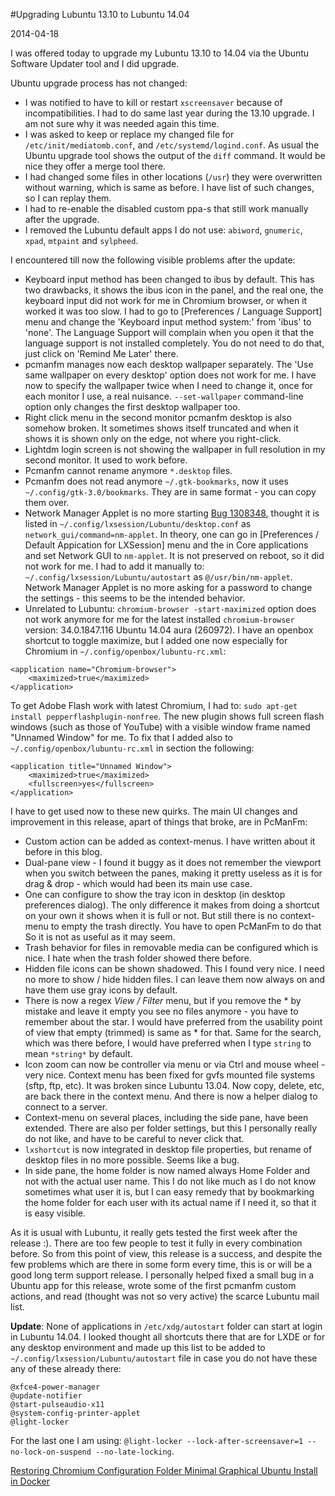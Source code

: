 #Upgrading Lubuntu 13.10 to Lubuntu 14.04

2014-04-18

<!--- tags: linux -->

I was offered today to upgrade my Lubuntu 13.10 to 14.04 via the Ubuntu Software Updater tool and I did upgrade.

Ubuntu upgrade process has not changed:

* I was notified to have to kill or restart `xscreensaver` because of incompatibilities. I had to do same last year during the 13.10 upgrade. I am not sure why it was needed again this time.
* I was asked to keep or replace my changed file for `/etc/init/mediatomb.conf`, and `/etc/systemd/logind.conf`. As usual the Ubuntu upgrade tool shows the output of the `diff` command. It would be nice they offer a merge tool there.
* I had changed some files in other locations (`/usr`) they were overwritten without warning, which is same as before. I have list of such changes, so I can replay them.
* I had to re-enable the disabled custom ppa-s that still work manually after the upgrade.
* I removed the Lubuntu default apps I do not use: `abiword`, `gnumeric`, `xpad`, `mtpaint` and `sylpheed`.

I encountered till now the following visible problems after the update:

* Keyboard input method has been changed to ibus by default. This has two drawbacks, it shows the ibus icon in the panel, and the real one, the keyboard input did not work for me in Chromium browser, or when it worked it was too slow. I had to go to [Preferences / Language Support] menu and change the 'Keyboard input method system:' from 'ibus' to 'none'. The Language Support will complain when you open it that the language support is not installed completely. You do not need to do that, just click on 'Remind Me Later' there.
* pcmanfm manages now each desktop wallpaper separately. The 'Use same wallpaper on every desktop' option does not work for me. I have now to specify the wallpaper twice when I need to change it, once for each monitor I use, a real nuisance. `--set-wallpaper` command-line option only changes the first desktop wallpaper too.
* Right click menu in the second monitor pcmanfm desktop is also somehow broken. It sometimes shows itself truncated and when it shows it is shown only on the edge, not where you right-click.
* Lightdm login screen is not showing the wallpaper in full resolution in my second monitor. It used to work before.
* Pcmanfm cannot rename anymore `*.desktop` files.
* Pcmanfm does not read anymore `~/.gtk-bookmarks`, now it uses `~/.config/gtk-3.0/bookmarks`. They are in same format - you can copy them over.
* Network Manager Applet is no more starting [Bug 1308348](https://bugs.launchpad.net/ubuntu/+source/lxpanel/+bug/1308348), thought it is listed in `~/.config/lxsession/Lubuntu/desktop.conf` as `network_gui/command=nm-applet`. In theory, one can go in [Preferences / Default Appication for LXSession] menu and the in Core applications and set Network GUI to `nm-applet`. It is not preserved on reboot, so it did not work for me. I had to add it manually to: `~/.config/lxsession/Lubuntu/autostart` as `@/usr/bin/nm-applet`. Network Manager Applet is no more asking for a password to change the settings - this seems to be the intended behavior.
* Unrelated to Lubuntu: `chromium-browser -start-maximized` option does not work anymore for me for the latest installed `chromium-browser` version: 34.0.1847.116 Ubuntu 14.04 aura (260972). I have an openbox shortcut to toggle maximize, but I added one now especially for Chromium in `~/.config/openbox/lubuntu-rc.xml`:
```
<application name="Chromium-browser">
    <maximized>true</maximized>
</application>
```
To get Adobe Flash work with latest Chromium, I had to: `sudo apt-get install pepperflashplugin-nonfree`. The new plugin shows full screen flash windows (such as those of YouTube) with a visible window frame named "Unnamed Window" for me. To fix that I added also to `~/.config/openbox/lubuntu-rc.xml` in section the following:
```
<application title="Unnamed Window">
	<maximized>true</maximized>
	<fullscreen>yes</fullscreen>
</application>
```

I have to get used now to these new quirks. The main UI changes and improvement in this release, apart of things that broke, are in PcManFm:

* Custom action can be added as context-menus. I have written about it before in this blog.
* Dual-pane view - I found it buggy as it does not remember the viewport when you switch between the panes, making it pretty useless as it is for drag & drop - which would had been its main use case.
* One can configure to show the tray icon in desktop (in desktop preferences dialog). The only difference it makes from doing a shortcut on your own it shows when it is full or not. But still there is no context-menu to empty the trash directly. You have to open PcManFm to do that So it is not as useful as it may seem.
* Trash behavior for files in removable media can be configured which is nice. I hate when the trash folder showed there before.
* Hidden file icons can be shown shadowed. This I found very nice. I need no more to show / hide hidden files. I can leave them now always on and have them use gray icons by default.
* There is now a regex *View / Filter* menu, but if you remove the \* by mistake and leave it empty you see no files anymore - you have to remember about the star. I would have preferred from the usability point of view that empty (trimmed) is same as \* for that. Same for the search, which was there before, I would have preferred when I type `string` to mean `*string*` by default.
* Icon zoom can now be controller via menu or via Ctrl and mouse wheel - very nice.
Context menu has been fixed for gvfs mounted file systems (sftp, ftp, etc). It was broken since Lubuntu 13.04. Now copy, delete, etc, are back there in the context menu. And there is now a helper dialog to connect to a server.
* Context-menu on several places, including the side pane, have been extended. There are also per folder settings, but this I personally really do not like, and have to be careful to never click that.
* `lxshortcut` is now integrated in desktop file properties, but rename of desktop files in no more possible. Seems like a bug.
* In side pane, the home folder is now named always Home Folder and not with the actual user name. This I do not like much as I do not know sometimes what user it is, but I can easy remedy that by bookmarking the home folder for each user with its actual name if I need it, so that it is easy visible.

As it is usual with Lubuntu, it really gets tested the first week after the release :). There are too few people to test it fully in every combination before. So from this point of view, this release is a success, and despite the few problems which are there in some form every time, this is or will be a good long term support release. I personally helped fixed a small bug in a Ubuntu app for this release, wrote some of the first pcmanfm custom actions, and read (thought was not so very active) the scarce Lubuntu mail list.

**Update**: None of applications in `/etc/xdg/autostart` folder can start at login in Lubuntu 14.04. I looked thought all shortcuts there that are for LXDE or for any desktop environment and made up this list to be added to `~/.config/lxsession/Lubuntu/autostart` file in case you do not have these any of these already there:
```
@xfce4-power-manager
@update-notifier
@start-pulseaudio-x11
@system-config-printer-applet
@light-locker
```

For the last one I am using: `@light-locker --lock-after-screensaver=1 --no-lock-on-suspend --no-late-locking`.

<ins class='nfooter'><a id='fprev' href='#blog/2014/2014-04-26-Restoring-Chromium-Configuration-Folder.md'>Restoring Chromium Configuration Folder</a> <a id='fnext' href='#blog/2014/2014-04-10-Minimal-Graphical-Ubuntu-Install-in-Docker.md'>Minimal Graphical Ubuntu Install in Docker</a></ins>
